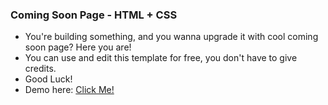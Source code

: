 ### Coming Soon Page - HTML + CSS
- You're building something, and you wanna upgrade it with cool coming soon page? Here you are!
- You can use and edit this template for free, you don't have to give credits.
- Good Luck!
- Demo here: <a href="https://developer.sadguy.pl/soon">Click Me!</a>
